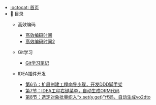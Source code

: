 - [:octocat: 首页](/README)
- :memo: 目录
   - 高效编码
   
       - [高效编码时间](/md/performance/performance.md)
       - [高效编码时间2](/md/performance/performance.md)
   
   - Git学习
   
       - [Git学习笔记](/md/git/git.md)
   
   - IDEA插件开发
   
       - [第6节：扩展创建工程向导步骤，开发DDD脚手架](/md/idea-plugin/2021-11-24-第四节：扩展创建工程向导步骤开发DDD脚手架.md)
       - [第7节：IDEA工程右键菜单，自动生成ORM代码](/md/idea-plugin/2021-12-08-第五节：IDEA工程右键菜单自动生成ORM代码.md)
       - [第8节：选定对象批量织入“x.set(y.get)”代码，自动生成vo2dto](/md/idea-plugin/2021-12-14-第六节：以织入代码的方式自动处理vo2dto.md)
